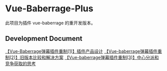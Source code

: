 # Vue-Baberrage-Plus
此项目为插件 vue-baberrage 的重开发版本。

## Development Document 
[【Vue-Baberrage弹幕插件重制(1)】插件产品设计](https://blog.chenhaotaishuaile.com/2018/12/11/baberrage-rebuild-1/)
[【Vue-baberrage弹幕插件重制(2)】旧版本比较和解决方案](https://blog.chenhaotaishuaile.com/2018/12/13/baberrage-rebuild-2/)
[【Vue-baberrage弹幕插件重制(3)】中心分派和竞争获取的思考](https://blog.chenhaotaishuaile.com/2019/01/16/baberrage-rebuild-3/)